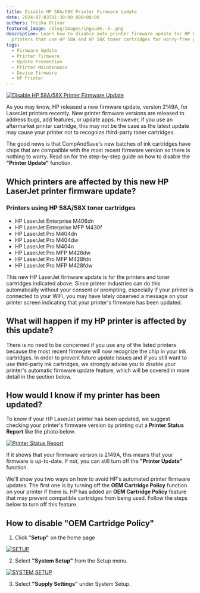 ```yaml
---
title: Disable HP 58A/58X Printer Firmware Update
date: 2024-07-03T01:30:00.000+08:00
authors: Trisha Olivar
featured_image: /blog/images/ingoude.-5-.png
description: Learn how to disable auto printer firmware update for HP LaserJet
  printers that use HP 58A and HP 58X toner cartridges for worry-free printing.
tags:
  - Firmware Update
  - Printer Firmware
  - Update Prevention
  - Printer Maintenance
  - Device Firmware
  - HP Printer
---
```

[![Disable HP 58A/58X Printer Firmware Update](/blog/images/ingoude.-5-.png "Disable HP 58A/58X Printer Firmware Update")](/blog/images/ingoude.-5-.png)

As you may know, HP released a new firmware update, version 2149A, for LaserJet printers recently. New printer firmware versions are released to address bugs, add features, or update apps. However, if you use an aftermarket printer cartridge, this may not be the case as the latest update may cause your printer not to recognize third-party toner cartridges.

The good news is that CompAndSave's new batches of ink cartridges have chips that are compatible with the most recent firmware version so there is nothing to worry. Read on for the step-by-step guide on how to disable the **"Printer Update"** function.

## Which printers are affected by this new HP LaserJet printer firmware update?

### Printers using HP 58A/58X toner cartridges

* HP LaserJet Enterprise M406dn
* HP LaserJet Enterprise MFP M430f
* HP LaserJet Pro M404dn
* HP LaserJet Pro M404dw
* HP LaserJet Pro M404n
* HP LaserJet Pro MFP M428dw
* HP LaserJet Pro MFP M428fdn
* HP LaserJet Pro MFP M428fdw

This new HP LaserJet firmware update is for the printers and toner cartridges indicated above. Since printer industries can do this automatically without your consent or prompting, especially if your printer is connected to your WiFi, you may have lately observed a message on your printer screen indicating that your printer's firmware has been updated.

## What will happen if my HP printer is affected by this update?

There is no need to be concerned if you use any of the listed printers because the most recent firmware will now recognize the chip in your ink cartridges. In order to prevent future update issues and if you still want to use third-party ink cartridges, we strongly advise you to disable your printer's automatic firmware update feature, which will be covered in more detail in the section below.

## How would I know if my printer has been updated?

To know if your HP LaserJet printer has been updated, we suggest checking your printer's firmware version by printing out a **Printer Status Report** like the photo below.

[![Printer Status Report](/blog/images/5.png "Printer Status Report")](/blog/images/5.png)

If it shows that your firmware version is 2149A, this means that your firmware is up-to-date. If not, you can still turn off the **"Printer Update"** function.

We'll show you two ways on how to avoid HP's automated printer firmware updates. The first one is by turning off the **OEM Cartridge Policy** function on your printer if there is. HP has added an **OEM Cartridge Policy** feature that may prevent compatible cartridges from being used. Follow the steps below to turn off this feature.

## How to disable "OEM Cartridge Policy"

1. Click "**Setup"** on the home page

[![SETUP](/blog/images/1.png "SETUP")](/blog/images/1.png)

2. Select **"System Setup"** from the Setup menu.

[![SYSTEM SETUP](/blog/images/2.png "SYSTEM SETUP")](/blog/images/2.png)

3. Select **"Supply Settings"** under System Setup.
